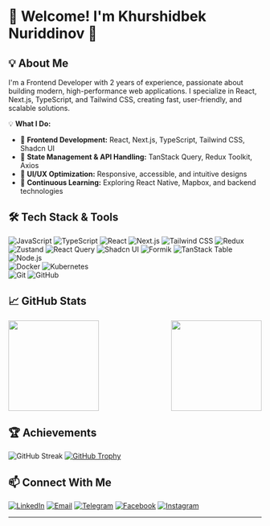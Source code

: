 # 🚀 Welcome! I'm Khurshidbek Nuriddinov 👋  

## 💡 About Me
I'm a Frontend Developer with 2 years of experience, passionate about building modern, high-performance web applications. I specialize in React, Next.js, TypeScript, and Tailwind CSS, creating fast, user-friendly, and scalable solutions.

💡 **What I Do:**
- 🔹 **Frontend Development:** React, Next.js, TypeScript, Tailwind CSS, Shadcn UI  
- 🔹 **State Management & API Handling:** TanStack Query, Redux Toolkit, Axios  
- 🔹 **UI/UX Optimization:** Responsive, accessible, and intuitive designs  
- 🔹 **Continuous Learning:** Exploring React Native, Mapbox, and backend technologies  


## 🛠️ Tech Stack & Tools  
![JavaScript](https://img.shields.io/badge/Code-JavaScript-informational?style=flat&logo=javascript) 
![TypeScript](https://img.shields.io/badge/Code-TypeScript-informational?style=flat&logo=typescript) 
![React](https://img.shields.io/badge/Code-React-informational?style=flat&logo=react) 
![Next.js](https://img.shields.io/badge/Code-Next.js-informational?style=flat&logo=next.js) 
![Tailwind CSS](https://img.shields.io/badge/Style-Tailwind_CSS-informational?style=flat&logo=tailwind-css&logoColor=white)
![Redux](https://img.shields.io/badge/State-Redux-informational?style=flat&logo=redux&logoColor=white)
![Zustand](https://img.shields.io/badge/State-Zustand-informational?style=flat&logo=zustand&logoColor=white)
![React Query](https://img.shields.io/badge/Data-Fetching--React_Query-informational?style=flat&logo=react-query&logoColor=white)
![Shadcn UI](https://img.shields.io/badge/UI-shadcn/ui-informational?style=flat&logo=radix-ui&logoColor=white)
![Formik](https://img.shields.io/badge/Forms-Formik-informational?style=flat&logo=formik&logoColor=white)
![TanStack Table](https://img.shields.io/badge/Table-TanStack-informational?style=flat&logo=react-table&logoColor=white)
![Node.js](https://img.shields.io/badge/Code-Node.js-informational?style=flat&logo=node.js)  
![Docker](https://img.shields.io/badge/DevOps-Docker-informational?style=flat&logo=docker) 
![Kubernetes](https://img.shields.io/badge/DevOps-Kubernetes-informational?style=flat&logo=kubernetes)  
![Git](https://img.shields.io/badge/Tools-Git-informational?style=flat&logo=git) 
![GitHub](https://img.shields.io/badge/Tools-GitHub-informational?style=flat&logo=github)

## 📈 GitHub Stats  

<div style="display: flex; justify-content: space-between;">
  <img height="180em" src="https://github-readme-stats.vercel.app/api?username=khurshidbekweb&show_icons=true&theme=radical" />
  <img height="180em" src="https://github-readme-stats.vercel.app/api/top-langs/?username=khurshidbekweb&layout=compact&theme=radical" />
</div>

## 🏆 Achievements  
![GitHub Streak](https://github-readme-streak-stats.herokuapp.com/?user=khurshidbekweb&theme=radical)
[![GitHub Trophy](https://github-profile-trophy.vercel.app/?username=khurshidbekweb&theme=onedark)](https://github.com/ryo-ma/github-profile-trophy)  

## 📫 Connect With Me  
[![LinkedIn](https://img.shields.io/badge/LinkedIn-0077B5?style=flat&logo=linkedin&logoColor=white)](https://www.linkedin.com/in/khurshidbekweb/) 
[![Email](https://img.shields.io/badge/Email-D14836?style=flat&logo=gmail&logoColor=white)](mailto:khurshidbeknuriddinov@gmail.com) 
[![Telegram](https://img.shields.io/badge/Telegram-26A5E4?style=flat&logo=telegram&logoColor=white)](https://t.me/NuriddinovKhurshidbek) 
[![Facebook](https://img.shields.io/badge/Facebook-1877F2?style=flat&logo=facebook&logoColor=white)](https://www.facebook.com/profile.php?id=100088239637791&sk) 
[![Instagram](https://img.shields.io/badge/Instagram-E4405F?style=flat&logo=instagram&logoColor=white)](https://www.instagram.com/xursh1dbek________)

---
